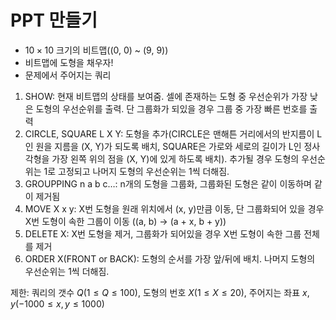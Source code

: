 # PPT 만들기

- $10 \times 10$ 크기의 비트맵((0, 0) ~ (9, 9))
- 비트맵에 도형을 채우자!
- 문제에서 주어지는 쿼리
1. SHOW: 현재 비트맵의 상태를 보여줌. 셀에 존재하는 도형 중 우선순위가 가장 낮은 도형의 우선순위를 출력. 단 그룹화가 되있을 경우 그룹 중 가장 빠른 번호를 출력
2. CIRCLE, SQUARE L X Y: 도형을 추가(CIRCLE은 맨해튼 거리에서의 반지름이 L인 원을 지름을 (X, Y)가 되도록 배치, SQUARE은 가로와 세로의 길이가 L인 정사각형을 가장 왼쪽 위의 점을 (X, Y)에 있게 하도록 배치). 추가될 경우 도형의 우선순위는 1로 고정되고 나머지 도형의 우선순위는 1씩 더해짐.
3. GROUPPING n a b c…: n개의 도형을 그룹화, 그룹화된 도형은 같이 이동하며 같이 제거됨
4. MOVE X x y: X번 도형을 원래 위치에서 (x, y)만큼 이동, 단 그룹화되어 있을 경우 X번 도형이 속한 그룹이 이동 ((a, b) → (a + x, b + y))
5. DELETE X: X번 도형을 제거, 그룹화가 되어있을 경우 X번 도형이 속한 그룹 전체를 제거
6. ORDER X(FRONT or BACK): 도형의 순서를 가장 앞/뒤에 배치. 나머지 도형의 우선순위는 1씩 더해짐.

제한: 쿼리의 갯수 $Q (1 ≤ Q ≤ 100)$, 도형의 번호 $X(1 ≤ X ≤ 20)$, 주어지는 좌표 $x, y(-1000 ≤ x, y ≤ 1000)$
